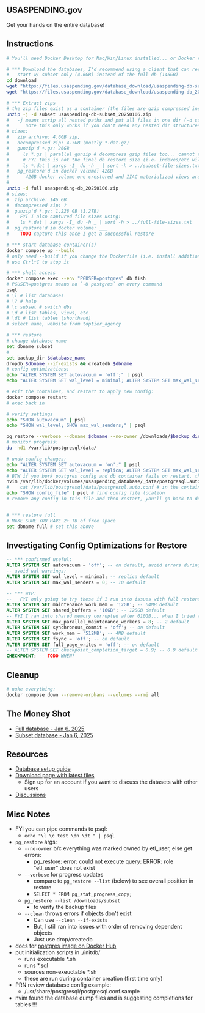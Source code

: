 ## USASPENDING.gov

Get your hands on the entire database!

## Instructions

```sh
# You'll need Docker Desktop for Mac/Win/Linux installed... or Docker running somewhere.

# *** Download the databases, I'd recommend using a client that can resume on failure... or just wget it
#   start w/ subset only (4.6GB) instead of the full db (146GB)
cd download
wget "https://files.usaspending.gov/database_download/usaspending-db-subset_20250106.zip"
wget "https://files.usaspending.gov/database_download/usaspending-db_20250106.zip"

# *** Extract zips
# the zip files exist as a container (the files are gzip compressed inside)
unzip -j -d subset usaspending-db-subset_20250106.zip
#   -j means strip all nested paths and put all files in one dir (-d subset)
#      note this only works if you don't need any nested dir structures
# sizes:
#   zip archive: 4.6GB zip, 
#   decompressed zip: 4.7GB (mostly *.dat.gz) 
#   gunzip'd *.gz: 26GB  
#     ls *.gz | parallel gunzip # decompress gzip files too... cannot trust gunzip -l b/c of int32 size issue
#     # FYI this is not the final db restore size (i.e. indexes/etc will take up space)
#     ls *.dat | xargs -I_ du -h _ | sort -h > ../subset-file-sizes.txt
#   pg_restore'd in docker volume: 42GB
#      42GB docker volume one crestored and IIAC materialized views are rebuilt/ing
#
unzip -d full usaspending-db_20250106.zip 
# sizes:
#  zip archive: 146 GB
#  decompressed zip: ?
#  gunzip'd *.gz: 1,228 GB (1.2TB)
#    FYI I also captured file sizes using:
#    ls *.dat | xargs -I_ du -h _ | sort -h > ../full-file-sizes.txt
#  pg_restore'd in docker volume: ___
#    TODO capture this once I get a successful restore

# *** start database container(s)
docker compose up --build
# only need --build if you change the Dockerfile (i.e. install additional packages)
# use Ctrl+C to stop it

# *** shell access
docker compose exec --env "PGUSER=postgres" db fish
# PGUSER=postgres means no `-U postgres` on every command
psql
# \l # list databases
# \? # help
# \c subset # switch dbs
# \d # list tables, views, etc
# \dt # list tables (shorthand)
# select name, website from toptier_agency

# *** restore 
# change database name
set dbname subset 
# 
set backup_dir $database_name
dropdb $dbname --if-exists && createdb $dbname
# config optimizations:
echo "ALTER SYSTEM SET autovacuum = 'off';" | psql
echo "ALTER SYSTEM SET wal_level = minimal; ALTER SYSTEM SET max_wal_senders = 0; " | psql 

# exit the container, and restart to apply new config:
docker compose restart
# exec back in

# verify settings
echo "SHOW autovacuum" | psql
echo "SHOW wal_level; SHOW max_wal_senders;" | psql

pg_restore --verbose --dbname $dbname --no-owner /downloads/$backup_dir -j 8 
# monitor progress:
du -hd1 /var/lib/postgresql/data/

# undo config changes:
echo "ALTER SYSTEM SET autovacuum = 'on';" | psql
echo "ALTER SYSTEM SET wal_level = replica; ALTER SYSTEM SET max_wal_senders = 10; " | psql 
# BTW if you bork postgres config and db container fails on restart, then on container host edit the config:
nvim /var/lib/docker/volumes/usaspending_database/_data/postgresql.auto.conf
#    cat /var/lib/postgresql/data/postgresql.auto.conf # in the container
echo "SHOW config_file" | psql # find config file location
# remove any config in this file and then restart, you'll go back to defaults


# *** restore full
# MAKE SURE YOU HAVE 2+ TB of free space
set dbname full # set this above
```

## Investigating Config Optimizations for Restore

```sql
-- *** confirmed useful:
ALTER SYSTEM SET autovacuum = 'off'; -- on default, avoid errors during restore
-- avoid wal warnings:
ALTER SYSTEM SET wal_level = minimal; -- replica default
ALTER SYSTEM SET max_wal_senders = 0; -- 10 default

-- *** WIP:
--   FYI only going to try these if I run into issues with full restore
ALTER SYSTEM SET maintenance_work_mem = '12GB'; -- 64MB default
ALTER SYSTEM SET shared_buffers = '16GB'; -- 128GB default
-- FYI I ran into shared memory corrupted after 610GB... when I tried these memory mods the first time on the full db
ALTER SYSTEM SET max_parallel_maintenance_workers = 8; -- 2 default
ALTER SYSTEM SET synchronous_commit = 'off'; -- on default
ALTER SYSTEM SET work_mem = '512MB'; -- 4MB default
ALTER SYSTEM SET fsync = 'off'; -- on default
ALTER SYSTEM SET full_page_writes = 'off'; -- on default
-- ALTER SYSTEM SET checkpoint_completion_target = 0.9; -- 0.9 default (so don't need to change this unless using a diff value)
CHECKPOINT; -- TODO WHEN?
```

## Cleanup

```sh
# nuke everything:
docker compose down --remove-orphans --volumes --rmi all
```

## The Money Shot

- [Full database - Jan 6, 2025](https://files.usaspending.gov/database_download/usaspending-db_20250106.zip)
- [Subset database - Jan 6, 2025](https://files.usaspending.gov/database_download/usaspending-db-subset_20250106.zip)

## Resources

- [Database setup guide](https://files.usaspending.gov/database_download/usaspending-db-setup.pdf)
- [Download page with latest files](https://onevoicecrm.my.site.com/usaspending/s/database-download)
  - Sign up for an account if you want to discuss the datasets with other users
- [Discussions](https://onevoicecrm.my.site.com/usaspending/s/)

## Misc Notes

- FYI you can pipe commands to psql:
    - `echo "\l \c test \dn \dt " | psql` 
- `pg_restore` args:
    - `--no-owner` b/c everything was marked owned by etl_user, else get errors:
        - pg_restore: error: could not execute query: ERROR:  role "etl_user" does not exist
    - `--verbose` for progress updates 
        - compare to `pg_restore --list` (below) to see overall position in restore
        - `SELECT * FROM pg_stat_progress_copy;`
    - `pg_restore --list /downloads/subset` 
        - to verify the backup files
    - `--clean` throws errors if objects don't exist
        - Can use `--clean --if-exists`
        - But, I still ran into issues with order of removing dependent objects
        - Just use drop/createdb
- docs for [postgres image on Docker Hub](https://hub.docker.com/_/postgres) 
- put initialization scripts in ./initdb/
    - runs executable *.sh 
    - runs *.sql
    - sources non-exeuctable *.sh
    - these are run during container creation (first time only)
- PRN review database config example:
    - /usr/share/postgresql/postgresql.conf.sample
- nvim found the database dump files and is suggesting completions for tables !!! 

